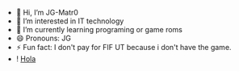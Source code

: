 - 👋 Hi, I’m JG-Matr0
- 👀 I’m interested in IT technology
- 🌱 I’m currently learning programing or game roms
- 😄 Pronouns: JG
- ⚡ Fun fact: I don't pay for FIF UT because i don't have the game.
- ! [Hola]([https://media.tenor.com/hFvfHtYySfcAAAAM/inside-out-joy.gif])
<!---
JG-Matr0/JG-Matr0 is a ✨ special ✨ repository because its `README.md` (this file) appears on your GitHub profile.
You can click the Preview link to take a look at your changes.
--->

